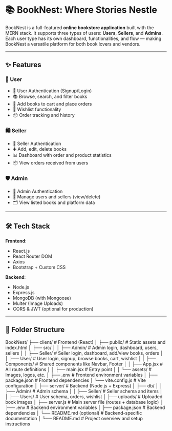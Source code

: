 # 📚 BookNest: Where Stories Nestle

BookNest is a full-featured **online bookstore application** built with the MERN stack. It supports three types of users: **Users**, **Sellers**, and **Admins**. Each user type has its own dashboard, functionalities, and flow — making BookNest a versatile platform for both book lovers and vendors.

---

## ✨ Features

### 👥 User
- 🔐 User Authentication (Signup/Login)
- 📚 Browse, search, and filter books
- 🛒 Add books to cart and place orders
- 💖 Wishlist functionality
- 📦 Order tracking and history

### 🛍️ Seller
- 🔐 Seller Authentication
- ➕ Add, edit, delete books
- 📊 Dashboard with order and product statistics
- 📦 View orders received from users

### 🛡️ Admin
- 🔐 Admin Authentication
- 👤 Manage users and sellers (view/delete)
- 🗂️ View listed books and platform data

---

## 🛠️ Tech Stack

**Frontend**:
- React.js
- React Router DOM
- Axios
- Bootstrap + Custom CSS

**Backend**:
- Node.js
- Express.js
- MongoDB (with Mongoose)
- Multer (Image Uploads)
- CORS & JWT (optional for production)

---

## 📁 Folder Structure

BookNest/
├── client/ # Frontend (React)
│ ├── public/ # Static assets and index.html
│ ├── src/
│ │ ├── Admin/ # Admin login, dashboard, users, sellers
│ │ ├── Seller/ # Seller login, dashboard, add/view books, orders
│ │ ├── User/ # User login, signup, browse books, cart, wishlist
│ │ ├── Components/ # Shared components like Navbar, Footer
│ │ ├── App.jsx # All route definitions
│ │ ├── main.jsx # Entry point
│ │ └── assets/ # Images, logos, etc.
│ ├── .env # Frontend environment variables
│ ├── package.json # Frontend dependencies
│ └── vite.config.js # Vite configuration
│
├── server/ # Backend (Node.js + Express)
│ ├── db/
│ │ ├── Admin/ # Admin schema
│ │ ├── Seller/ # Seller schema and items
│ │ ├── Users/ # User schema, orders, wishlist
│ ├── uploads/ # Uploaded book images
│ ├── server.js # Main server file (routes + database logic)
│ ├── .env # Backend environment variables
│ ├── package.json # Backend dependencies
│ └── README.md (optional) # Backend-specific documentation
│
└── README.md # Project overview and setup instructions